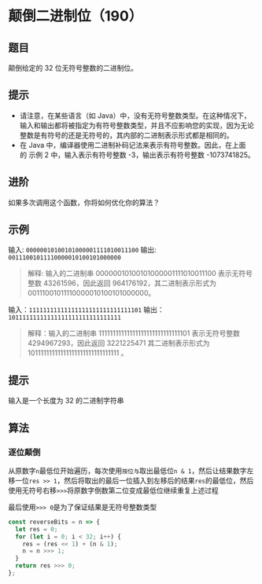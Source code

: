 # 颠倒二进制位（190）

## 题目

颠倒给定的 32 位无符号整数的二进制位。

## 提示

- 请注意，在某些语言（如 Java）中，没有无符号整数类型。在这种情况下，输入和输出都将被指定为有符号整数类型，并且不应影响您的实现，因为无论整数是有符号的还是无符号的，其内部的二进制表示形式都是相同的。
- 在 Java 中，编译器使用二进制补码记法来表示有符号整数。因此，在上面的 示例 2 中，输入表示有符号整数 -3，输出表示有符号整数 -1073741825。

## 进阶

如果多次调用这个函数，你将如何优化你的算法？

## 示例

输入: `00000010100101000001111010011100`
输出: `00111001011110000010100101000000`
>解释: 输入的二进制串 00000010100101000001111010011100 表示无符号整数 43261596，因此返回 964176192，其二进制表示形式为 00111001011110000010100101000000。

输入：`11111111111111111111111111111101`
输出：`10111111111111111111111111111111`
> 解释：输入的二进制串 11111111111111111111111111111101 表示无符号整数 4294967293，因此返回 3221225471 其二进制表示形式为 10111111111111111111111111111111 。

## 提示

输入是一个长度为 32 的二进制字符串

## 算法

### 逐位颠倒

从原数字`n`最低位开始遍历，每次使用`按位与`取出最低位`n & 1`，然后让结果数字左移一位`res >> 1`，然后将取出的最后一位插入到左移后的结果`res`的最低位，然后使用无符号右移`>>>`将原数字倒数第二位变成最低位继续重复上述过程

最后使用`>>> 0`是为了保证结果是无符号整数类型

```javascript
const reverseBits = n => {
  let res = 0;
  for (let i = 0; i < 32; i++) {
    res = (res << 1) + (n & 1);
    n = n >>> 1;
  }
  return res >>> 0;
};
```